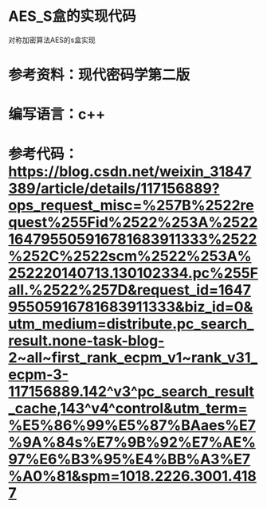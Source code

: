 # AES_S盒的实现代码
对称加密算法AES的s盒实现
# 参考资料：现代密码学第二版
# 编写语言：c++
# 参考代码：https://blog.csdn.net/weixin_31847389/article/details/117156889?ops_request_misc=%257B%2522request%255Fid%2522%253A%2522164795505916781683911333%2522%252C%2522scm%2522%253A%252220140713.130102334.pc%255Fall.%2522%257D&request_id=164795505916781683911333&biz_id=0&utm_medium=distribute.pc_search_result.none-task-blog-2~all~first_rank_ecpm_v1~rank_v31_ecpm-3-117156889.142^v3^pc_search_result_cache,143^v4^control&utm_term=%E5%86%99%E5%87%BAaes%E7%9A%84s%E7%9B%92%E7%AE%97%E6%B3%95%E4%BB%A3%E7%A0%81&spm=1018.2226.3001.4187

